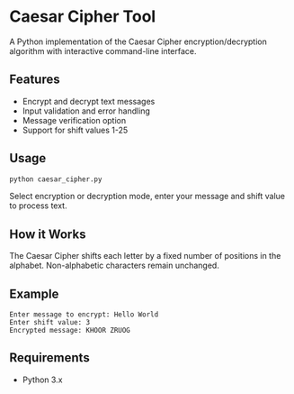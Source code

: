 # Caesar Cipher Tool

A Python implementation of the Caesar Cipher encryption/decryption algorithm with interactive command-line interface.

## Features

- Encrypt and decrypt text messages
- Input validation and error handling
- Message verification option
- Support for shift values 1-25

## Usage

```bash
python caesar_cipher.py
```

Select encryption or decryption mode, enter your message and shift value to process text.

## How it Works

The Caesar Cipher shifts each letter by a fixed number of positions in the alphabet. Non-alphabetic characters remain unchanged.

## Example

```
Enter message to encrypt: Hello World
Enter shift value: 3
Encrypted message: KHOOR ZRUOG
```

## Requirements

- Python 3.x

